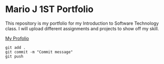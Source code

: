 # Mario J 1ST Portfolio

This repository is my portfolio for my Introduction to Software Technology class. I will upload different assignments and projects to show off my skill. 

[My Profolio](https://github.com/cashahtmade/ist-protfolio-mario3.git)

```
git add .
git commit -m "Commit message"
git push
```


